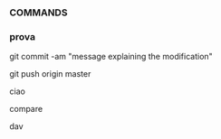 ### COMMANDS
### prova 
git commit -am "message explaining the modification"

git push origin master

ciao

compare

dav